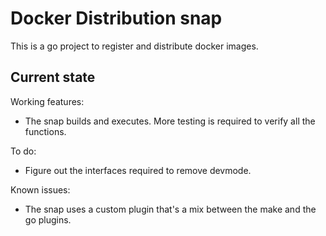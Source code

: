 # Docker Distribution snap

This is a go project to register and distribute docker images.

## Current state

Working features:
 - The snap builds and executes. More testing is required to verify all the functions.

To do:
 - Figure out the interfaces required to remove devmode.

Known issues:
 - The snap uses a custom plugin that's a mix between the make and the go plugins.
